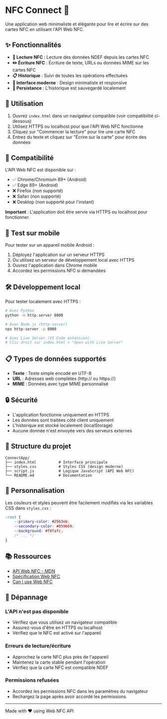 # NFC Connect 📡

Une application web minimaliste et élégante pour lire et écrire sur des cartes NFC en utilisant l'API Web NFC.

## ✨ Fonctionnalités

- **📖 Lecture NFC** : Lecture des données NDEF depuis les cartes NFC
- **✏️ Écriture NFC** : Écriture de texte, URLs ou données MIME sur les cartes NFC
- **📋 Historique** : Suivi de toutes les opérations effectuées
- **🎨 Interface moderne** : Design minimaliste et responsive
- **💾 Persistance** : L'historique est sauvegardé localement

## 🚀 Utilisation

1. Ouvrez `index.html` dans un navigateur compatible (voir compatibilité ci-dessous)
2. Utilisez HTTPS ou localhost pour que l'API Web NFC fonctionne
3. Cliquez sur "Commencer la lecture" pour lire une carte NFC
4. Entrez du texte et cliquez sur "Écrire sur la carte" pour écrire des données

## 🔧 Compatibilité

L'API Web NFC est disponible sur :
- ✅ Chrome/Chromium 89+ (Android)
- ✅ Edge 89+ (Android)
- ❌ Firefox (non supporté)
- ❌ Safari (non supporté)
- ❌ Desktop (non supporté pour l'instant)

**Important** : L'application doit être servie via HTTPS ou localhost pour fonctionner.

## 📱 Test sur mobile

Pour tester sur un appareil mobile Android :

1. Déployez l'application sur un serveur HTTPS
2. Ou utilisez un serveur de développement local avec HTTPS
3. Ouvrez l'application dans Chrome mobile
4. Accordez les permissions NFC si demandées

## 🛠️ Développement local

Pour tester localement avec HTTPS :

```bash
# Avec Python
python -m http.server 8000

# Avec Node.js (http-server)
npx http-server -p 8000

# Avec Live Server (VS Code extension)
# Clic droit sur index.html > "Open with Live Server"
```

## 📋 Types de données supportés

- **Texte** : Texte simple encodé en UTF-8
- **URL** : Adresses web complètes (http:// ou https://)
- **MIME** : Données avec type MIME personnalisé

## 🔒 Sécurité

- L'application fonctionne uniquement en HTTPS
- Les données sont traitées côté client uniquement
- L'historique est stocké localement (localStorage)
- Aucune donnée n'est envoyée vers des serveurs externes

## 📁 Structure du projet

```
ConnectApp/
├── index.html          # Interface principale
├── styles.css          # Styles CSS (design moderne)
├── script.js           # Logique JavaScript (API Web NFC)
└── README.md           # Documentation
```

## 🎨 Personnalisation

Les couleurs et styles peuvent être facilement modifiés via les variables CSS dans `styles.css` :

```css
:root {
    --primary-color: #2563eb;
    --secondary-color: #059669;
    --background: #f8fafc;
    /* ... */
}
```

## 📚 Ressources

- [API Web NFC - MDN](https://developer.mozilla.org/en-US/docs/Web/API/Web_NFC_API)
- [Spécification Web NFC](https://w3c.github.io/web-nfc/)
- [Can I use Web NFC](https://caniuse.com/web-nfc)

## 🐛 Dépannage

### L'API n'est pas disponible
- Vérifiez que vous utilisez un navigateur compatible
- Assurez-vous d'être en HTTPS ou localhost
- Vérifiez que le NFC est activé sur l'appareil

### Erreurs de lecture/écriture
- Approchez la carte NFC plus près de l'appareil
- Maintenez la carte stable pendant l'opération
- Vérifiez que la carte NFC est compatible NDEF

### Permissions refusées
- Accordez les permissions NFC dans les paramètres du navigateur
- Rechargez la page après avoir accordé les permissions

---

Made with ❤️ using Web NFC API
